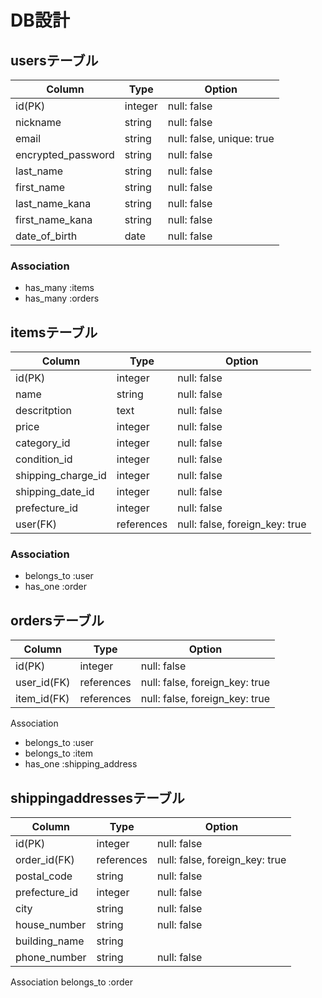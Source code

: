 # DB設計
## usersテーブル
| Column             | Type    | Option                    |
|--------------------|---------|---------------------------|
| id(PK)             | integer | null: false               |
| nickname           | string  | null: false               |
| email              | string  | null: false, unique: true |
| encrypted_password | string  | null: false               |
| last_name          | string  | null: false               |
| first_name         | string  | null: false               |
| last_name_kana     | string  | null: false               |
| first_name_kana    | string  | null: false               |
| date_of_birth      | date    | null: false               |

### Association
- has_many :items
- has_many :orders

## itemsテーブル
| Column             | Type       | Option                         |
|--------------------|------------|--------------------------------|
| id(PK)             | integer    | null: false                    |
| name               | string     | null: false                    |
| descritption       | text       | null: false                    |
| price              | integer    | null: false                    |
| category_id        | integer    | null: false                    |
| condition_id       | integer    | null: false                    |
| shipping_charge_id | integer    | null: false                    | 
| shipping_date_id   | integer    | null: false                    |
| prefecture_id      | integer    | null: false                    |
| user(FK)           | references | null: false, foreign_key: true |

### Association
- belongs_to :user
- has_one :order

## ordersテーブル


|Column          |Type	     |Option                         |
|----------------|-----------|-------------------------------|
|id(PK)	         |integer	   |null: false                    |
|user_id(FK)	   |references |null: false, foreign_key: true |
|item_id(FK)	   |references |null: false, foreign_key: true |


Association
- belongs_to :user
- belongs_to :item
- has_one :shipping_address

## shippingaddressesテーブル

|Column	       |Type      |Option                        | 
|--------------|----------|------------------------------|
|id(PK)        |integer   |null: false                   |
|order_id(FK)  |references|null: false, foreign_key: true|
|postal_code   |string    |null: false                   |
|prefecture_id |integer   |null: false                   |
|city	         |string    |null: false                   |
|house_number  |string    |null: false                   |
|building_name |string    |	                            |
|phone_number  |string    |null: false                   | 

Association
belongs_to :order